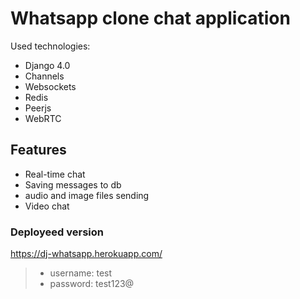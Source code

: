 # Whatsapp clone chat application
Used technologies:
- Django 4.0
- Channels
- Websockets
- Redis
- Peerjs
- WebRTC

## Features
+ Real-time chat
+ Saving messages to db
+ audio and image files sending
+ Video chat

### Deployeed version
https://dj-whatsapp.herokuapp.com/
> + username: test
> + password: test123@
